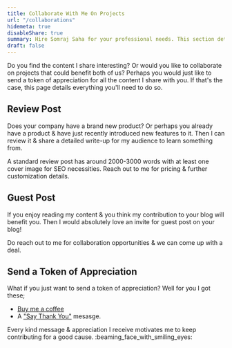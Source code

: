 ```yaml
---
title: Collaborate With Me On Projects
url: "/collaborations"
hidemeta: true
disableShare: true
summary: Hire Somraj Saha for your professional needs. This section details his services, rates, skill sets & everything else you might want to know before hiring him.
draft: false
---
```


Do you find the content I share interesting? Or would you like to collaborate on projects that could benefit both of us? Perhaps you would just like to send a token of appreciation for all the content I share with you. If that's the case, this page details everything you'll need to do so.

## Review Post

Does your company have a brand new product? Or perhaps you already have a product & have just recently introduced new features to it. Then I can review it & share a detailed write-up for my audience to learn something from.

A standard review post has around 2000-3000 words with at least one cover image for SEO necessities. Reach out to me for pricing & further customization details.

## Guest Post

If you enjoy reading my content & you think my contribution to your blog will benefit you. Then I would absolutely love an invite for guest post on your blog!

Do reach out to me for collaboration opportunities & we can come up with a deal.

## Send a Token of Appreciation

What if you just want to send a token of appreciation? Well for you I got these;

- [Buy me a coffee][Buy me a coffee]
- A ["Say Thank You"][Say Thank You] mesasge.

Every kind message & appreciation I receive motivates me to keep contributing for a good cause. :beaming_face_with_smiling_eyes:

<!-- Reference Links -->
[Buy me a coffee]: https://www.buymeacoffee.com/jarmos
[Say Thank You]: https://saythanks.io/to/somraj.mle%40gmail.com
